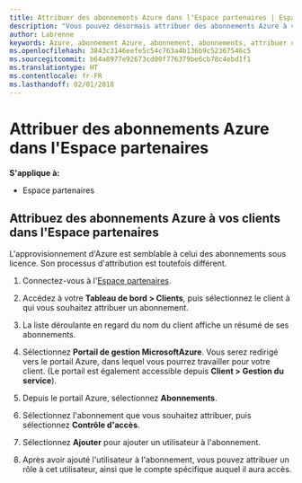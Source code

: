 ```yaml
---
title: Attribuer des abonnements Azure dans l'Espace partenaires | Espace partenaires
description: "Vous pouvez désormais attribuer des abonnements Azure à vos clients dans l'Espace partenaires."
author: Labrenne
keywords: Azure, abonnement Azure, abonnement, abonnements, attribuer un abonnement
ms.openlocfilehash: 3843c3146eefe5c54c763a4b136b9c52367546c5
ms.sourcegitcommit: b64a8977e92673cd00f776379be6cb78c4ebd1f1
ms.translationtype: HT
ms.contentlocale: fr-FR
ms.lasthandoff: 02/01/2018
---
```

# <a name="assign-azure-subscriptions-in-partner-center"></a>Attribuer des abonnements Azure dans l'Espace partenaires

**S'applique à:**

-  Espace partenaires
 
## <a name="assign-azure-subcriptions-to-your-customers-in-partner-center"></a>Attribuez des abonnements Azure à vos clients dans l'Espace partenaires

L'approvisionnement d'Azure est semblable à celui des abonnements sous licence. Son processus d'attribution est toutefois différent.
 
1. Connectez-vous à l'[Espace partenaires](https://na01.safelinks.protection.outlook.com/?url=https%3A%2F%2Fpartnercenter.microsoft.com%2F&data=02%7C01%7Cv-keimag%40microsoft.com%7C6f107d2337fa483b078e08d4efba2d13%7C72f988bf86f141af91ab2d7cd011db47%7C1%7C0%7C636397030307982666&sdata=jViWaoT04hVO10MpiduZoNV95Iv%2B4RX3wpVd028RHSU%3D&reserved=0).

2. Accédez à votre **Tableau de bord > Clients**, puis sélectionnez le client à qui vous souhaitez attribuer un abonnement.

3. La liste déroulante en regard du nom du client affiche un résumé de ses abonnements.

4. Sélectionnez **Portail de gestion MicrosoftAzure**. Vous serez redirigé vers le portail Azure, dans lequel vous pourrez travailler pour votre client. (Le portail est également accessible depuis **Client > Gestion du service**).

5. Depuis le portail Azure, sélectionnez **Abonnements**.

6. Sélectionnez l'abonnement que vous souhaitez attribuer, puis sélectionnez **Contrôle d'accès**.

7. Sélectionnez **Ajouter** pour ajouter un utilisateur à l'abonnement. 

8. Après avoir ajouté l'utilisateur à l'abonnement, vous pouvez attribuer un rôle à cet utilisateur, ainsi que le compte spécifique auquel il aura accès. 


